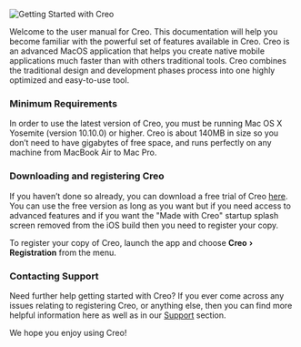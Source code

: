 ![Getting Started with Creo](images/creo_intro_1.png)

Welcome to the user manual for Creo. This documentation will help you become familiar with the powerful set of features available in Creo. Creo is an advanced MacOS application that helps you create native mobile applications much faster than with others traditional tools. Creo combines the traditional design and development phases process into one highly optimized and easy-to-use tool. 

### Minimum Requirements

In order to use the latest version of Creo, you must be running Mac OS X Yosemite (version 10.10.0) or higher. Creo is about 140MB in size so you don’t need to have gigabytes of free space, and runs perfectly on any machine from MacBook Air to Mac Pro.

### Downloading and registering Creo

If you haven’t done so already, you can download a free trial of Creo [here](https://creolabs.com/download). You can use the free version as long as you want but if you need access to advanced features and if you want the "Made with Creo" startup splash screen removed from the iOS build then you need to register your copy.

To register your copy of Creo, launch the app and choose **Creo** **›** **Registration** from the menu.

### Contacting Support

Need further help getting started with Creo? If you ever come across any issues relating to registering Creo, or anything else, then you can find more helpful information here as well as in our [Support](https://creolabs.com/support) section.

We hope you enjoy using Creo!